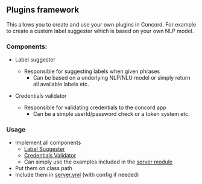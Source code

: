 ## Plugins framework

This allows you to create and use your own plugins in Concord.
For example to create a custom label suggester which is based on your own NLP model.

### Components: 

* Label suggester
  * Responsible for suggesting labels when given phrases
     * Can be based on a underlying NLP/NLU model or simply return all available labels etc.
  
* Credentials validator
  * Responsible for validating credentials to the concord app
     * Can be a simple userId/password check or a token system etc.

### Usage

* Implement all components 
  * [Label Suggester](src/main/java/com/rabidgremlin/concord/plugin/LabelSuggester.java) 
  * [Credentials Validator](src/main/java/com/rabidgremlin/concord/plugin/CredentialsValidator.java) 
  * Can simply use the examples included in the [server module](../server)
* Put them on class path
* Include them in [server.yml](../server/src/main/yml/server.yml) (with config if needed)